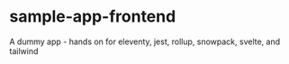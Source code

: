 # sample-app-frontend
A dummy app - hands on for eleventy, jest, rollup, snowpack, svelte, and tailwind
